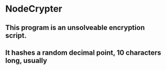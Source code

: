 # NodeCrypter


## This program is an unsolveable encryption script.
## It hashes a random decimal point, 10 characters long, usually 
